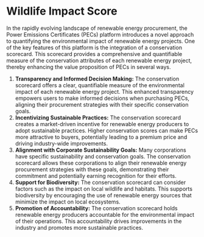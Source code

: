 # Wildlife Impact Score

In the rapidly evolving landscape of renewable energy procurement, the Power Emissions Certificates (PECs) platform introduces a novel approach to quantifying the environmental impact of renewable energy projects. One of the key features of this platform is the integration of a conservation scorecard. This scorecard provides a comprehensive and quantifiable measure of the conservation attributes of each renewable energy project, thereby enhancing the value proposition of PECs in several ways.

1. **Transparency and Informed Decision Making:** The conservation scorecard offers a clear, quantifiable measure of the environmental impact of each renewable energy project. This enhanced transparency empowers users to make informed decisions when purchasing PECs, aligning their procurement strategies with their specific conservation goals.
2. **Incentivizing Sustainable Practices:** The conservation scorecard creates a market-driven incentive for renewable energy producers to adopt sustainable practices. Higher conservation scores can make PECs more attractive to buyers, potentially leading to a premium price and driving industry-wide improvements.
3. **Alignment with Corporate Sustainability Goals:** Many corporations have specific sustainability and conservation goals. The conservation scorecard allows these corporations to align their renewable energy procurement strategies with these goals, demonstrating their commitment and potentially earning recognition for their efforts.
4. **Support for Biodiversity:** The conservation scorecard can consider factors such as the impact on local wildlife and habitats. This supports biodiversity by encouraging the use of renewable energy sources that minimize the impact on local ecosystems.
5. **Promotion of Accountability:** The conservation scorecard holds renewable energy producers accountable for the environmental impact of their operations. This accountability drives improvements in the industry and promotes more sustainable practices.

